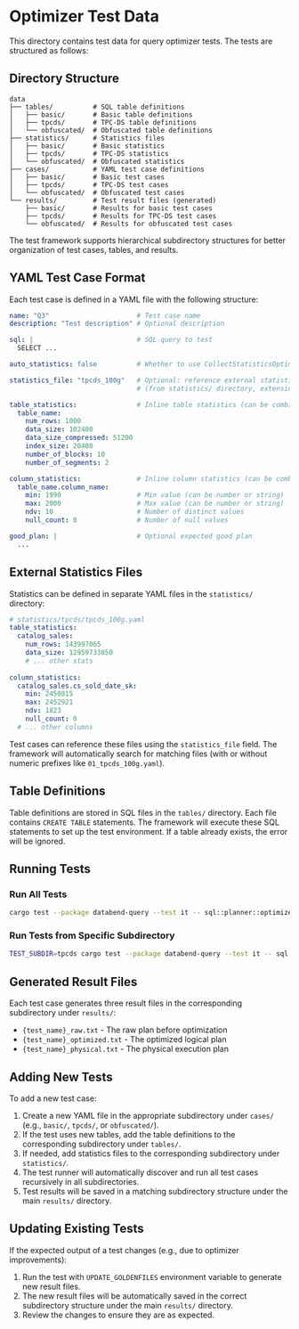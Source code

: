 # Optimizer Test Data

This directory contains test data for query optimizer tests. The tests are structured as follows:

## Directory Structure

```
data
├── tables/          # SQL table definitions
│   ├── basic/       # Basic table definitions
│   ├── tpcds/       # TPC-DS table definitions
│   └── obfuscated/  # Obfuscated table definitions
├── statistics/      # Statistics files
│   ├── basic/       # Basic statistics
│   ├── tpcds/       # TPC-DS statistics
│   └── obfuscated/  # Obfuscated statistics
├── cases/           # YAML test case definitions
│   ├── basic/       # Basic test cases
│   ├── tpcds/       # TPC-DS test cases
│   └── obfuscated/  # Obfuscated test cases
└── results/         # Test result files (generated)
    ├── basic/       # Results for basic test cases
    ├── tpcds/       # Results for TPC-DS test cases
    └── obfuscated/  # Results for obfuscated test cases
```

The test framework supports hierarchical subdirectory structures for better organization of test cases, tables, and results.

## YAML Test Case Format

Each test case is defined in a YAML file with the following structure:

```yaml
name: "Q3"                      # Test case name
description: "Test description" # Optional description

sql: |                          # SQL query to test
  SELECT ...

auto_statistics: false          # Whether to use CollectStatisticsOptimizer (default: false)

statistics_file: "tpcds_100g"   # Optional: reference external statistics file
                                # (from statistics/ directory, extension optional)

table_statistics:               # Inline table statistics (can be combined with statistics_file)
  table_name:
    num_rows: 1000
    data_size: 102400
    data_size_compressed: 51200
    index_size: 20480
    number_of_blocks: 10
    number_of_segments: 2

column_statistics:              # Inline column statistics (can be combined with statistics_file)
  table_name.column_name:
    min: 1990                   # Min value (can be number or string)
    max: 2000                   # Max value (can be number or string)
    ndv: 10                     # Number of distinct values
    null_count: 0               # Number of null values

good_plan: |                    # Optional expected good plan
  ...
```

## External Statistics Files

Statistics can be defined in separate YAML files in the `statistics/` directory:

```yaml
# statistics/tpcds/tpcds_100g.yaml
table_statistics:
  catalog_sales:
    num_rows: 143997065
    data_size: 12959733850
    # ... other stats
    
column_statistics:
  catalog_sales.cs_sold_date_sk:
    min: 2450815
    max: 2452921
    ndv: 1823
    null_count: 0
  # ... other columns
```

Test cases can reference these files using the `statistics_file` field. The framework will automatically search for matching files (with or without numeric prefixes like `01_tpcds_100g.yaml`).

## Table Definitions

Table definitions are stored in SQL files in the `tables/` directory. Each file contains `CREATE TABLE` statements. The framework will execute these SQL statements to set up the test environment. If a table already exists, the error will be ignored.

## Running Tests

### Run All Tests
```bash
cargo test --package databend-query --test it -- sql::planner::optimizer::optimizer_test::test_optimizer --exact --nocapture
```

### Run Tests from Specific Subdirectory
```bash
TEST_SUBDIR=tpcds cargo test --package databend-query --test it -- sql::planner::optimizer::optimizer_test::test_optimizer --exact --nocapture
```

## Generated Result Files

Each test case generates three result files in the corresponding subdirectory under `results/`:
- `{test_name}_raw.txt` - The raw plan before optimization
- `{test_name}_optimized.txt` - The optimized logical plan
- `{test_name}_physical.txt` - The physical execution plan

## Adding New Tests

To add a new test case:

1. Create a new YAML file in the appropriate subdirectory under `cases/` (e.g., `basic/`, `tpcds/`, or `obfuscated/`).
2. If the test uses new tables, add the table definitions to the corresponding subdirectory under `tables/`.
3. If needed, add statistics files to the corresponding subdirectory under `statistics/`.
4. The test runner will automatically discover and run all test cases recursively in all subdirectories.
5. Test results will be saved in a matching subdirectory structure under the main `results/` directory.

## Updating Existing Tests

If the expected output of a test changes (e.g., due to optimizer improvements):

1. Run the test with `UPDATE_GOLDENFILES` environment variable to generate new result files.
2. The new result files will be automatically saved in the correct subdirectory structure under the main `results/` directory.
3. Review the changes to ensure they are as expected.
